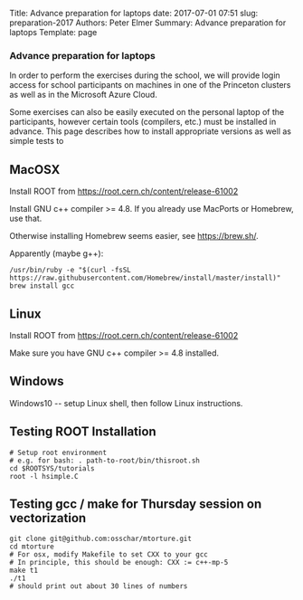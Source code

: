 Title: Advance preparation for laptops
date: 2017-07-01 07:51
slug: preparation-2017
Authors: Peter Elmer
Summary: Advance preparation for laptops
Template: page

### Advance preparation for laptops

  In order to perform the exercises during the school, we will provide 
login access for school participants on machines in one of the Princeton 
clusters as well as in the Microsoft Azure Cloud.

  Some exercises can also be easily executed on the personal laptop of
the participants, however certain tools (compilers, etc.) must be 
installed in advance. This page describes how to install appropriate
versions as well as simple tests to 

## MacOSX

Install ROOT from https://root.cern.ch/content/release-61002

Install GNU c++ compiler >= 4.8. If you already use MacPorts or Homebrew, use that.

Otherwise installing Homebrew seems easier, see https://brew.sh/.

Apparently (maybe g++):

    /usr/bin/ruby -e "$(curl -fsSL https://raw.githubusercontent.com/Homebrew/install/master/install)"
    brew install gcc

## Linux

Install ROOT from https://root.cern.ch/content/release-61002

Make sure you have GNU c++ compiler >= 4.8 installed.

## Windows

Windows10 -- setup Linux shell, then follow Linux instructions.

## Testing ROOT Installation

    # Setup root environment
    # e.g. for bash: . path-to-root/bin/thisroot.sh
    cd $ROOTSYS/tutorials
    root -l hsimple.C
    
## Testing gcc / make for Thursday session on vectorization

    git clone git@github.com:osschar/mtorture.git
    cd mtorture
    # For osx, modify Makefile to set CXX to your gcc
    # In principle, this should be enough: CXX := c++-mp-5
    make t1
    ./t1
    # should print out about 30 lines of numbers 
